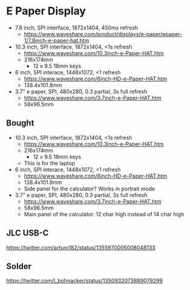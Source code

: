 # E Paper Display

* 7.8 inch, SPI interface, 1872x1404, 450ms refresh
    * <https://www.waveshare.com/product/displays/e-paper/epaper-1/7.8inch-e-paper-hat.htm>
* 10.3 inch, SPI interface, 1872x1404, <1s refresh
    * <https://www.waveshare.com/10.3inch-e-Paper-HAT.htm>
    * 216x174mm
        * 12 x 9.5 18mm keys
* 6 inch, SPI interace, 1448x1072, <1 refresh
    * <https://www.waveshare.com/6inch-HD-e-Paper-HAT.htm>
    * 138.4x101.8mm
* 3.7" e paper, SPI, 480x280, 0.3 partial, 3s full refresh
    * <https://www.waveshare.com/3.7inch-e-Paper-HAT.htm>
    * 58x96.5mm

## Bought

* 10.3 inch, SPI interface, 1872x1404, <1s refresh
    * <https://www.waveshare.com/10.3inch-e-Paper-HAT.htm>
    * 216x174mm
        * 12 x 9.5 18mm keys
    * This is for the laptop
* 6 inch, SPI interace, 1448x1072, <1 refresh
    * <https://www.waveshare.com/6inch-HD-e-Paper-HAT.htm>
    * 138.4x101.8mm
    * Side panel for the calculator? Works in portrait mode
* 3.7" e paper, SPI, 480x280, 0.3 partial, 3s full refresh
    * <https://www.waveshare.com/3.7inch-e-Paper-HAT.htm>
    * 58x96.5mm
    * Main panel of the calculator. 12 char high instead of 14 char high

## JLC USB-C

https://twitter.com/arturo182/status/1355970005008048133

## Solder

https://twitter.com/l_bohnacker/status/1350932073889079299
